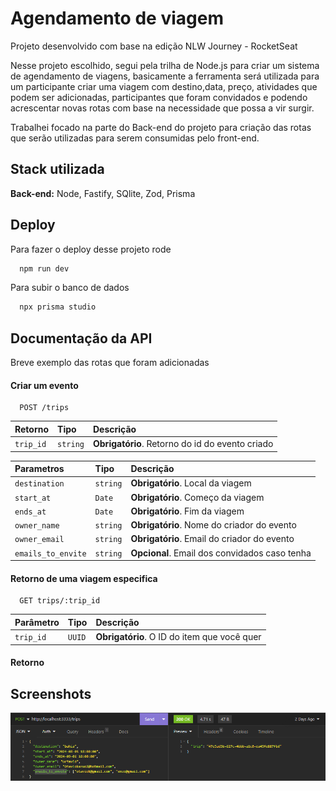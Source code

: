 # Agendamento de viagem

Projeto desenvolvido com base na edição NLW Journey - RocketSeat

Nesse projeto escolhido, segui pela trilha de Node.js para criar um sistema de agendamento de viagens, basicamente a ferramenta será utilizada para um participante criar uma viagem com destino,data, preço, atividades que podem ser adicionadas, participantes que foram convidados e podendo acrescentar novas rotas com base na necessidade que possa a vir surgir.

Trabalhei focado na parte do Back-end do projeto para criação das rotas que serão utilizadas para serem consumidas pelo front-end.

## Stack utilizada

**Back-end:** Node, Fastify, SQlite, Zod, Prisma

## Deploy

Para fazer o deploy desse projeto rode

```bash
  npm run dev
```

Para subir o banco de dados

```bash
  npx prisma studio
```

## Documentação da API

Breve exemplo das rotas que foram adicionadas

#### Criar um evento

```http
  POST /trips
```

| Retorno   | Tipo     | Descrição                                       |
| :-------- | :------- | :---------------------------------------------- |
| `trip_id` | `string` | **Obrigatório**. Retorno do id do evento criado |

| Parametros         | Tipo     | Descrição                                     |
| :----------------- | :------- | :-------------------------------------------- |
| `destination`      | `string` | **Obrigatório**. Local da viagem              |
| `start_at`         | `Date`   | **Obrigatório**. Começo da viagem             |
| `ends_at`          | `Date`   | **Obrigatório**. Fim da viagem                |
| `owner_name`       | `string` | **Obrigatório**. Nome do criador do evento    |
| `owner_email`      | `string` | **Obrigatório**. Email do criador do evento   |
| `emails_to_envite` | `string` | **Opcional**. Email dos convidados caso tenha |

#### Retorno de uma viagem especifica

```http
  GET trips/:trip_id
```

| Parâmetro | Tipo   | Descrição                                   |
| :-------- | :----- | :------------------------------------------ |
| `trip_id` | `UUID` | **Obrigatório**. O ID do item que você quer |

#### Retorno

## Screenshots

![App Screenshot](/static/Retorno-trip.png)
